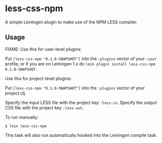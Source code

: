 # less-css-npm

A simple Leiningen plugin to make use of the NPM LESS compiler.

## Usage

FIXME: Use this for user-level plugins:

Put `[less-css-npm "0.1.0-SNAPSHOT"]` into the `:plugins` vector of your
`:user` profile, or if you are on Leiningen 1.x do `lein plugin install
less-css-npm 0.1.0-SNAPSHOT`.

Use this for project-level plugins:

Put `[less-css-npm "0.1.0-SNAPSHOT"]` into the `:plugins` vector of your project.clj.

Specify the input LESS file with the project key `:less-in`.
Specify the output CSS file with the project key `:less-out`.

To run manually:

    $ lein less-css-npm

This task will also run automatically hooked into the Leiningen compile task.
